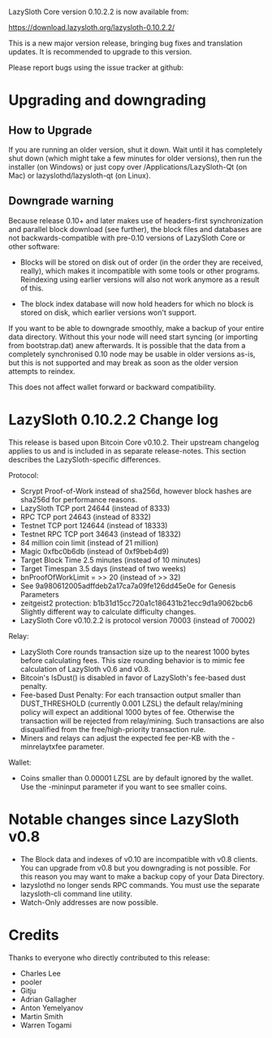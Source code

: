 LazySloth Core version 0.10.2.2 is now available from:

  <https://download.lazysloth.org/lazysloth-0.10.2.2/>

This is a new major version release, bringing bug fixes and translation 
updates. It is recommended to upgrade to this version.

Please report bugs using the issue tracker at github:

  </issues>

Upgrading and downgrading
=========================

How to Upgrade
--------------

If you are running an older version, shut it down. Wait until it has completely
shut down (which might take a few minutes for older versions), then run the
installer (on Windows) or just copy over /Applications/LazySloth-Qt (on Mac) or
lazyslothd/lazysloth-qt (on Linux).

Downgrade warning
------------------

Because release 0.10+ and later makes use of headers-first synchronization and
parallel block download (see further), the block files and databases are not
backwards-compatible with pre-0.10 versions of LazySloth Core or other software:

* Blocks will be stored on disk out of order (in the order they are
received, really), which makes it incompatible with some tools or
other programs. Reindexing using earlier versions will also not work
anymore as a result of this.

* The block index database will now hold headers for which no block is
stored on disk, which earlier versions won't support.

If you want to be able to downgrade smoothly, make a backup of your entire data
directory. Without this your node will need start syncing (or importing from
bootstrap.dat) anew afterwards. It is possible that the data from a completely
synchronised 0.10 node may be usable in older versions as-is, but this is not
supported and may break as soon as the older version attempts to reindex.

This does not affect wallet forward or backward compatibility.


LazySloth 0.10.2.2 Change log
============================
This release is based upon Bitcoin Core v0.10.2.  Their upstream changelog applies to us and
is included in as separate release-notes.  This section describes the LazySloth-specific differences.

Protocol:
- Scrypt Proof-of-Work instead of sha256d, however block hashes are sha256d for performance reasons.
- LazySloth TCP port 24644 (instead of 8333)
- RPC TCP port 24643 (instead of 8332)
- Testnet TCP port 124644 (instead of 18333)
- Testnet RPC TCP port 34643 (instead of 18332)
- 84 million coin limit  (instead of 21 million)
- Magic 0xfbc0b6db       (instead of 0xf9beb4d9)
- Target Block Time 2.5 minutes (instead of 10 minutes)
- Target Timespan 3.5 days      (instead of two weeks)
- bnProofOfWorkLimit = >> 20    (instead of >> 32)
- See 9a980612005adffdeb2a17ca7a09fe126dd45e0e for Genesis Parameters
- zeitgeist2 protection: b1b31d15cc720a1c186431b21ecc9d1a9062bcb6 Slightly different way to calculate difficulty changes.
- LazySloth Core v0.10.2.2 is protocol version 70003 (instead of 70002)

Relay:
- LazySloth Core rounds transaction size up to the nearest 1000 bytes before calculating fees.  This size rounding behavior is to mimic fee calculation of LazySloth v0.6 and v0.8.
- Bitcoin's IsDust() is disabled in favor of LazySloth's fee-based dust penalty.
- Fee-based Dust Penalty: For each transaction output smaller than DUST_THRESHOLD (currently 0.001 LZSL) the default relay/mining policy will expect an additional 1000 bytes of fee.  Otherwise the transaction will be rejected from relay/mining.  Such transactions are also disqualified from the free/high-priority transaction rule.
- Miners and relays can adjust the expected fee per-KB with the -minrelaytxfee parameter.

Wallet:
- Coins smaller than 0.00001 LZSL are by default ignored by the wallet.  Use the -mininput parameter if you want to see smaller coins.

Notable changes since LazySloth v0.8
===================================

- The Block data and indexes of v0.10 are incompatible with v0.8 clients.  You can upgrade from v0.8 but you downgrading is not possible.  For this reason you may want to make a backup copy of your Data Directory.
- lazyslothd no longer sends RPC commands.  You must use the separate lazysloth-cli command line utility.
- Watch-Only addresses are now possible.

Credits
=======

Thanks to everyone who directly contributed to this release:

- Charles Lee
- pooler
- Gitju
- Adrian Gallagher
- Anton Yemelyanov
- Martin Smith
- Warren Togami
